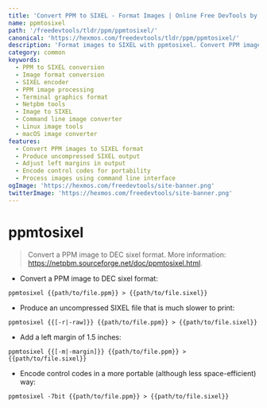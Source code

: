 ```yaml
---
title: 'Convert PPM to SIXEL - Format Images | Online Free DevTools by Hexmos'
name: ppmtosixel
path: '/freedevtools/tldr/ppm/ppmtosixel/'
canonical: 'https://hexmos.com/freedevtools/tldr/ppm/ppmtosixel/'
description: 'Format images to SIXEL with ppmtosixel. Convert PPM image files to DEC sixel format for compatibility with various terminals. Free online tool, no registration required.'
category: common
keywords:
  - PPM to SIXEL conversion
  - Image format conversion
  - SIXEL encoder
  - PPM image processing
  - Terminal graphics format
  - Netpbm tools
  - Image to SIXEL
  - Command line image converter
  - Linux image tools
  - macOS image converter
features:
  - Convert PPM images to SIXEL format
  - Produce uncompressed SIXEL output
  - Adjust left margins in output
  - Encode control codes for portability
  - Process images using command line interface
ogImage: 'https://hexmos.com/freedevtools/site-banner.png'
twitterImage: 'https://hexmos.com/freedevtools/site-banner.png'
---
```


# ppmtosixel

> Convert a PPM image to DEC sixel format.
> More information: <https://netpbm.sourceforge.net/doc/ppmtosixel.html>.

- Convert a PPM image to DEC sixel format:

`ppmtosixel {{path/to/file.ppm}} > {{path/to/file.sixel}}`

- Produce an uncompressed SIXEL file that is much slower to print:

`ppmtosixel {{[-r|-raw]}} {{path/to/file.ppm}} > {{path/to/file.sixel}}`

- Add a left margin of 1.5 inches:

`ppmtosixel {{[-m|-margin]}} {{path/to/file.ppm}} > {{path/to/file.sixel}}`

- Encode control codes in a more portable (although less space-efficient) way:

`ppmtosixel -7bit {{path/to/file.ppm}} > {{path/to/file.sixel}}`
